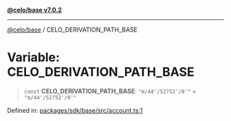 [**@celo/base v7.0.2**](../README.md)

***

[@celo/base](../README.md) / CELO\_DERIVATION\_PATH\_BASE

# Variable: CELO\_DERIVATION\_PATH\_BASE

> `const` **CELO\_DERIVATION\_PATH\_BASE**: `"m/44'/52752'/0'"` = `"m/44'/52752'/0'"`

Defined in: [packages/sdk/base/src/account.ts:1](https://github.com/celo-org/developer-tooling/blob/master/packages/sdk/base/src/account.ts#L1)
